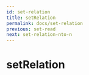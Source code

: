 ```yaml
---
id: set-relation
title: setRelation
permalink: docs/set-relation
previous: set-read
next: set-relation-nto-n
---
```


# setRelation

